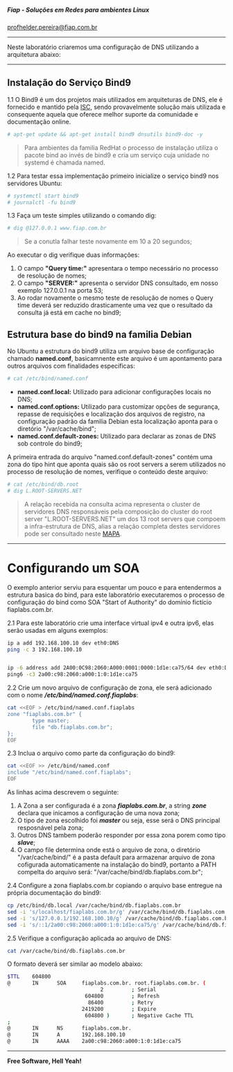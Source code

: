 ##### Fiap - Soluções em Redes para ambientes Linux
profhelder.pereira@fiap.com.br

---

Neste laboratório criaremos uma configuração de DNS utilizando a arquitetura abaixo:

---


## Instalação do Serviço Bind9

1.1 O Bind9 é um dos projetos mais utilizados em arquiteturas de DNS, ele é fornecido e mantido pela [ISC](https://www.isc.org/downloads/bind/), sendo provavelmente solução mais utilizada e consequente aquela que oferece melhor suporte da comunidade e documentação online.

```sh
# apt-get update && apt-get install bind9 dnsutils bind9-doc -y 
```

> Para ambientes da familia RedHat o processo de instalação utiliza o pacote bind ao invés de bind9 e cria um serviço cuja unidade no systemd é chamada named.

1.2 Para testar essa implementação primeiro inicialize o serviço bind9 nos servidores Ubuntu:

```sh
# systemctl start bind9
# journalctl -fu bind9
```

1.3 Faça um teste simples utilizando o comando dig:

```sh
# dig @127.0.0.1 www.fiap.com.br
```

> Se a conutla falhar teste novamente em 10 a 20 segundos;

Ao executar o dig verifique duas informações:

1. O campo **"Query time:"** apresentara o tempo necessário no processo de resolução de nomes;
2. O campo **"SERVER:"** apresenta o servidor DNS consultado, em nosso exemplo 127.0.0.1 na porta 53;
3. Ao rodar novamente o mesmo teste de resolução de nomes o Query time deverá ser reduzido drasticamente uma vez que o resultado da consulta já está em cache no bind9;

## Estrutura base do bind9 na familia Debian

No Ubuntu a estrutura do bind9 utiliza um arquivo base de configuração chamado **named.conf**, basicamnente este arquivo é um apontamento para outros arquivos com finalidades específicas:

```sh
# cat /etc/bind/named.conf
```

- **named.conf.local:** Utilizado para adicionar configurações locais no DNS;
- **named.conf.options:** Utilizado para customizar opções de segurança, repasse de requisições e localização dos arquivos de registro, na configuração padrão da familia Debian esta localização aponta para o diretório "/var/cache/bind";
- **named.conf.default-zones:** Utilizado para declarar as zonas de DNS sob controle do bind9;

A primeira entrada do arquivo "named.conf.default-zones" contém uma zona do tipo hint que aponta quais são os root servers a serem utilizados no processo de resolução de nomes, verifique o conteúdo deste arquivo:

```sh
# cat /etc/bind/db.root
# dig L.ROOT-SERVERS.NET
```

> A relação recebida na consulta acima representa o cluster de servidores DNS responsáveis pela composição do cluster
> do root server "L.ROOT-SERVERS.NET" um dos 13 root servers que compoem a infra-estrutura de DNS, alias a relação completa 
> destes servidores pode ser consultado neste [MAPA](http://www.root-servers.org/).

---

# Configurando um SOA

O exemplo anterior serviu para esquentar um pouco e para entendermos a estrutura basica do bind, para este laboratório executaremos o processo de configuração do bind como SOA "Start of Authority" do domínio fictício fiaplabs.com.br.

2.1 Para este laboratório crie uma interface virtual ipv4 e outra ipv6, elas serão usadas em alguns exemplos:

```sh
ip a add 192.168.100.10 dev eth0:DNS
ping -c 3 192.168.100.10


ip -6 address add 2A00:0C98:2060:A000:0001:0000:1d1e:ca75/64 dev eth0:DNS6
ping6 -c3 2a00:c98:2060:a000:1:0:1d1e:ca75
```



2.2 Crie um novo arquivo de configuração de zona, ele será adicionado com o nome ***/etc/bind/named.conf.fiaplabs***:

```sh
cat <<EOF > /etc/bind/named.conf.fiaplabs
zone "fiaplabs.com.br" {
        type master;
        file "db.fiaplabs.com.br";
};
EOF
```

2.3 Inclua o arquivo como parte da configuração do bind9:

```sh
cat <<EOF >> /etc/bind/named.conf
include "/etc/bind/named.conf.fiaplabs";
EOF
```

As linhas acima descrevem o seguinte:

1. A Zona a ser configurada é a zona ***fiaplabs.com.br***, a string ***zone*** declara que inicamos a configuração de uma nova zona;
2. O tipo de zona escolhido foi ***master*** ou seja, esse será o DNS principal resposnável pela zona;
3. Outros DNS tambem poderão responder por essa zona porem como tipo ***slave***;
4. O campo file determina onde está o arquivo de zona, o diretório "/var/cache/bind/" é a pasta default para armazenar arquivo de zona cofigurada automaticamente na instalação do bind9, portanto a PATH compelta do arquivo será: "/var/cache/bind/db.fiaplabs.com.br";

2.4 Configure a zona fiaplabs.com.br copiando o arquivo base entregue na própria documentação do bind9:

```sh
cp /etc/bind/db.local /var/cache/bind/db.fiaplabs.com.br
sed -i 's/localhost/fiaplabs.com.br/g' /var/cache/bind/db.fiaplabs.com.br
sed -i 's/127.0.0.1/192.168.100.10/g' /var/cache/bind/db.fiaplabs.com.br
sed -i 's/::1/2a00:c98:2060:a000:1:0:1d1e:ca75/g' /var/cache/bind/db.fiaplabs.com.br
```

2.5 Verifique a configuração aplicada ao arquivo de DNS:

```sh
cat /var/cache/bind/db.fiaplabs.com.br
```

O formato deverá ser similar ao modelo abaixo:

```sh
$TTL    604800
@       IN      SOA     fiaplabs.com.br. root.fiaplabs.com.br. (
                              2         ; Serial
                         604800         ; Refresh
                          86400         ; Retry
                        2419200         ; Expire
                         604800 )       ; Negative Cache TTL
;
@       IN      NS      fiaplabs.com.br.
@       IN      A       192.168.100.10
@       IN      AAAA    2a00:c98:2060:a000:1:0:1d1e:ca75
```



---

**Free Software, Hell Yeah!**
